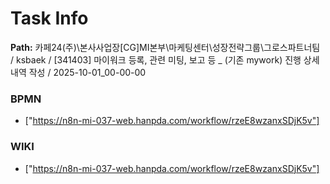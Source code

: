 # Task Info

**Path:** 카페24(주)\본사사업장\[CG]MI본부\마케팅센터\성장전략그룹\그로스파트너팀 / ksbaek / [341403] 마이워크 등록, 관련 미팅, 보고 등 _ (기존 mywork) 진행 상세 내역 작성 / 2025-10-01_00-00-00

### BPMN
- ["https://n8n-mi-037-web.hanpda.com/workflow/rzeE8wzanxSDjK5v"]

### WIKI
- ["https://n8n-mi-037-web.hanpda.com/workflow/rzeE8wzanxSDjK5v"]

